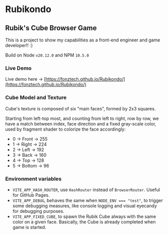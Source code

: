 # Rubikondo
## Rubik's Cube Browser Game

This is a project to show my capabilities as a front-end engineer and game developer!! :)

Build on Node `v20.12.0` and NPM `10.5.0`

### Live Demo

Live demo here -> [https://fonztech.github.io/Rubikondo/](https://fonztech.github.io/Rubikondo/)

### Cube Model and Texture

Cube's texture is composed of six "main faces", formed by 2x3 squares.

Starting from left-top most, and counting from left to right, row by row,
we have a match between index, face direction and a fixed gray-scale color, used
by fragment shader to colorize the face accordingly:
- 0 -> Front -> 255
- 1 -> Right -> 224
- 2 -> Left -> 192
- 3 -> Back -> 160
- 4 -> Top -> 128
- 5 -> Bottom -> 96

### Environment variables
- `VITE_APP_HASH_ROUTER`, use `HashRouter` instead of `BrowserRouter`. Useful for GitHub Pages.
- `VITE_APP_DEBUG`, behaves the same when `NODE_ENV === "test"`, to trigger some debugging measures, like console logging and visual eyecandy for debugging purposes.
- `VITE_APP_FIXED_CUBE`, to spawn the Rubik Cube always with the same color on a given face. Basically, the Cube is already completed when game is started.
